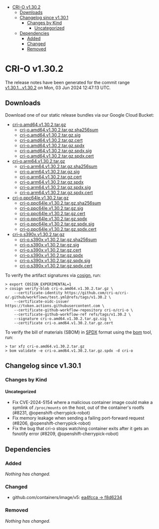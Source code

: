 - [CRI-O v1.30.2](#cri-o-v1302)
  - [Downloads](#downloads)
  - [Changelog since v1.30.1](#changelog-since-v1301)
    - [Changes by Kind](#changes-by-kind)
      - [Uncategorized](#uncategorized)
  - [Dependencies](#dependencies)
    - [Added](#added)
    - [Changed](#changed)
    - [Removed](#removed)

# CRI-O v1.30.2

The release notes have been generated for the commit range
[v1.30.1...v1.30.2](https://github.com/cri-o/cri-o/compare/v1.30.1...v1.30.2) on Mon, 03 Jun 2024 12:47:13 UTC.

## Downloads

Download one of our static release bundles via our Google Cloud Bucket:

- [cri-o.amd64.v1.30.2.tar.gz](https://storage.googleapis.com/cri-o/artifacts/cri-o.amd64.v1.30.2.tar.gz)
  - [cri-o.amd64.v1.30.2.tar.gz.sha256sum](https://storage.googleapis.com/cri-o/artifacts/cri-o.amd64.v1.30.2.tar.gz.sha256sum)
  - [cri-o.amd64.v1.30.2.tar.gz.sig](https://storage.googleapis.com/cri-o/artifacts/cri-o.amd64.v1.30.2.tar.gz.sig)
  - [cri-o.amd64.v1.30.2.tar.gz.cert](https://storage.googleapis.com/cri-o/artifacts/cri-o.amd64.v1.30.2.tar.gz.cert)
  - [cri-o.amd64.v1.30.2.tar.gz.spdx](https://storage.googleapis.com/cri-o/artifacts/cri-o.amd64.v1.30.2.tar.gz.spdx)
  - [cri-o.amd64.v1.30.2.tar.gz.spdx.sig](https://storage.googleapis.com/cri-o/artifacts/cri-o.amd64.v1.30.2.tar.gz.spdx.sig)
  - [cri-o.amd64.v1.30.2.tar.gz.spdx.cert](https://storage.googleapis.com/cri-o/artifacts/cri-o.amd64.v1.30.2.tar.gz.spdx.cert)
- [cri-o.arm64.v1.30.2.tar.gz](https://storage.googleapis.com/cri-o/artifacts/cri-o.arm64.v1.30.2.tar.gz)
  - [cri-o.arm64.v1.30.2.tar.gz.sha256sum](https://storage.googleapis.com/cri-o/artifacts/cri-o.arm64.v1.30.2.tar.gz.sha256sum)
  - [cri-o.arm64.v1.30.2.tar.gz.sig](https://storage.googleapis.com/cri-o/artifacts/cri-o.arm64.v1.30.2.tar.gz.sig)
  - [cri-o.arm64.v1.30.2.tar.gz.cert](https://storage.googleapis.com/cri-o/artifacts/cri-o.arm64.v1.30.2.tar.gz.cert)
  - [cri-o.arm64.v1.30.2.tar.gz.spdx](https://storage.googleapis.com/cri-o/artifacts/cri-o.arm64.v1.30.2.tar.gz.spdx)
  - [cri-o.arm64.v1.30.2.tar.gz.spdx.sig](https://storage.googleapis.com/cri-o/artifacts/cri-o.arm64.v1.30.2.tar.gz.spdx.sig)
  - [cri-o.arm64.v1.30.2.tar.gz.spdx.cert](https://storage.googleapis.com/cri-o/artifacts/cri-o.arm64.v1.30.2.tar.gz.spdx.cert)
- [cri-o.ppc64le.v1.30.2.tar.gz](https://storage.googleapis.com/cri-o/artifacts/cri-o.ppc64le.v1.30.2.tar.gz)
  - [cri-o.ppc64le.v1.30.2.tar.gz.sha256sum](https://storage.googleapis.com/cri-o/artifacts/cri-o.ppc64le.v1.30.2.tar.gz.sha256sum)
  - [cri-o.ppc64le.v1.30.2.tar.gz.sig](https://storage.googleapis.com/cri-o/artifacts/cri-o.ppc64le.v1.30.2.tar.gz.sig)
  - [cri-o.ppc64le.v1.30.2.tar.gz.cert](https://storage.googleapis.com/cri-o/artifacts/cri-o.ppc64le.v1.30.2.tar.gz.cert)
  - [cri-o.ppc64le.v1.30.2.tar.gz.spdx](https://storage.googleapis.com/cri-o/artifacts/cri-o.ppc64le.v1.30.2.tar.gz.spdx)
  - [cri-o.ppc64le.v1.30.2.tar.gz.spdx.sig](https://storage.googleapis.com/cri-o/artifacts/cri-o.ppc64le.v1.30.2.tar.gz.spdx.sig)
  - [cri-o.ppc64le.v1.30.2.tar.gz.spdx.cert](https://storage.googleapis.com/cri-o/artifacts/cri-o.ppc64le.v1.30.2.tar.gz.spdx.cert)
- [cri-o.s390x.v1.30.2.tar.gz](https://storage.googleapis.com/cri-o/artifacts/cri-o.s390x.v1.30.2.tar.gz)
  - [cri-o.s390x.v1.30.2.tar.gz.sha256sum](https://storage.googleapis.com/cri-o/artifacts/cri-o.s390x.v1.30.2.tar.gz.sha256sum)
  - [cri-o.s390x.v1.30.2.tar.gz.sig](https://storage.googleapis.com/cri-o/artifacts/cri-o.s390x.v1.30.2.tar.gz.sig)
  - [cri-o.s390x.v1.30.2.tar.gz.cert](https://storage.googleapis.com/cri-o/artifacts/cri-o.s390x.v1.30.2.tar.gz.cert)
  - [cri-o.s390x.v1.30.2.tar.gz.spdx](https://storage.googleapis.com/cri-o/artifacts/cri-o.s390x.v1.30.2.tar.gz.spdx)
  - [cri-o.s390x.v1.30.2.tar.gz.spdx.sig](https://storage.googleapis.com/cri-o/artifacts/cri-o.s390x.v1.30.2.tar.gz.spdx.sig)
  - [cri-o.s390x.v1.30.2.tar.gz.spdx.cert](https://storage.googleapis.com/cri-o/artifacts/cri-o.s390x.v1.30.2.tar.gz.spdx.cert)

To verify the artifact signatures via [cosign](https://github.com/sigstore/cosign), run:

```console
> export COSIGN_EXPERIMENTAL=1
> cosign verify-blob cri-o.amd64.v1.30.2.tar.gz \
    --certificate-identity https://github.com/cri-o/cri-o/.github/workflows/test.yml@refs/tags/v1.30.2 \
    --certificate-oidc-issuer https://token.actions.githubusercontent.com \
    --certificate-github-workflow-repository cri-o/cri-o \
    --certificate-github-workflow-ref refs/tags/v1.30.2 \
    --signature cri-o.amd64.v1.30.2.tar.gz.sig \
    --certificate cri-o.amd64.v1.30.2.tar.gz.cert
```

To verify the bill of materials (SBOM) in [SPDX](https://spdx.org) format using the [bom](https://sigs.k8s.io/bom) tool, run:

```console
> tar xfz cri-o.amd64.v1.30.2.tar.gz
> bom validate -e cri-o.amd64.v1.30.2.tar.gz.spdx -d cri-o
```

## Changelog since v1.30.1

### Changes by Kind

#### Uncategorized
 - Fix CVE-2024-5154 where a malicious container image could make a symlink of `/proc/mounts` on the host, out of the container's rootfs (#8231, @openshift-cherrypick-robot)
 - Fix memory leakage when sending a failing port-forward request (#8206, @openshift-cherrypick-robot)
 - Fix the bug that cri-o stops watching container exits after it gets an fsnotify error (#8209, @openshift-cherrypick-robot)

## Dependencies

### Added
_Nothing has changed._

### Changed
- github.com/containers/image/v5: [ea4fcca → f8d6234](https://github.com/containers/image/compare/ea4fcca...f8d6234)

### Removed
_Nothing has changed._
